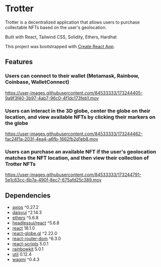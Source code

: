 # Trotter

Trotter is a decentralized application that allows users to purchase collectable NFTs based on the user's geolocation. 

Built with React, Tailwind CSS, Solidity, Ethers, Hardhat

This project was bootstrapped with [Create React App](https://github.com/facebook/create-react-app).

## Features

### Users can connect to their wallet (Metamask, Rainbow, Coinbase, WalletConnect)
https://user-images.githubusercontent.com/84533333/173244405-9a9f3f40-3b97-4ab7-96c0-4f1dc173feb1.mov

### Users can interact in the 3D globe, center the globe on their location, and view available NFTs by clicking their markers on the globe

https://user-images.githubusercontent.com/84533333/173244462-fac24f1a-203f-4ea4-a6fb-1662fb2d1eb8.mov

### Users can purchase an available NFT if the user's geolocation matches the NFT location, and then view their collection of Trotter NFTs

https://user-images.githubusercontent.com/84533333/173244791-5e1c63cc-6b7a-490f-8ec7-675afd25c389.mov


## Dependencies

- [axios](https://axios-http.com/) ^0.27.2 
- [daisyui](https://daisyui.com/) ^2.14.3
- [ethers](https://docs.ethers.io/v5/) ^5.6.8
- [headlessui/react](https://headlessui.dev/) ^5.6.8
- [react](https://reactjs.org/) 18.1.0
- [react-globe.gl](https://www.npmjs.com/package/react-globe.gl) ^2.22.0 
- [react-router-dom](https://www.npmjs.com/package/react-router-dom/) ^6.3.0
- [react-scripts](https://www.npmjs.com/package/react-scripts/) 5.0.1
- [rainbowkit](https://www.rainbowkit.com/) 5.0.1
- [util](https://www.npmjs.com/package/util) 0.12.4
- [wagmi](https://wagmi.sh/) ^0.4.3
